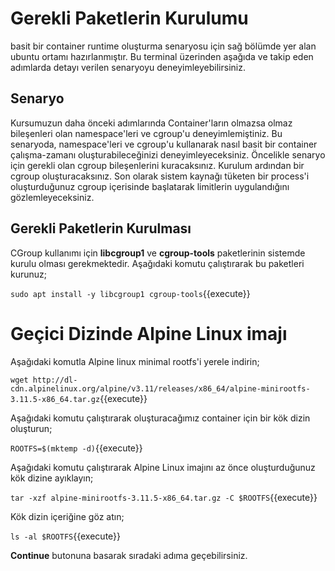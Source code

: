 # Gerekli Paketlerin Kurulumu

basit bir container runtime oluşturma senaryosu için sağ bölümde yer alan ubuntu ortamı hazırlanmıştır. Bu terminal üzerinden aşağıda ve takip eden adımlarda detayı verilen senaryoyu deneyimleyebilirsiniz.

## Senaryo

Kursumuzun daha önceki adımlarında Container'ların olmazsa olmaz bileşenleri olan namespace'leri ve cgroup'u deneyimlemiştiniz. Bu senaryoda, namespace'leri ve cgroup'u kullanarak nasıl basit bir container çalışma-zamanı oluşturabileceğinizi deneyimleyeceksiniz. Öncelikle senaryo için gerekli olan cgroup bileşenlerini kuracaksınız. Kurulum ardından bir cgroup oluşturacaksınız. Son olarak sistem kaynağı tüketen bir process'i oluşturduğunuz cgroup içerisinde başlatarak limitlerin uygulandığını gözlemleyeceksiniz.

## Gerekli Paketlerin Kurulması

CGroup kullanımı için **libcgroup1** ve **cgroup-tools** paketlerinin sistemde kurulu olması gerekmektedir. Aşağıdaki komutu çalıştırarak bu paketleri kurunuz;

`sudo apt install -y libcgroup1 cgroup-tools`{{execute}}

# Geçici Dizinde Alpine Linux imajı

Aşağıdaki komutla Alpine linux minimal rootfs'i yerele indirin;

`wget http://dl-cdn.alpinelinux.org/alpine/v3.11/releases/x86_64/alpine-minirootfs-3.11.5-x86_64.tar.gz`{{execute}}

Aşağıdaki komutu çalıştırarak oluşturacağımız container için bir kök dizin oluşturun;

`ROOTFS=$(mktemp -d)`{{execute}}

Aşağıdaki komutu çalıştırarak Alpine Linux imajını az önce oluşturduğunuz kök dizine ayıklayın;

`tar -xzf alpine-minirootfs-3.11.5-x86_64.tar.gz -C $ROOTFS`{{execute}}

Kök dizin içeriğine göz atın;

`ls -al $ROOTFS`{{execute}}

**Continue** butonuna basarak sıradaki adıma geçebilirsiniz.
